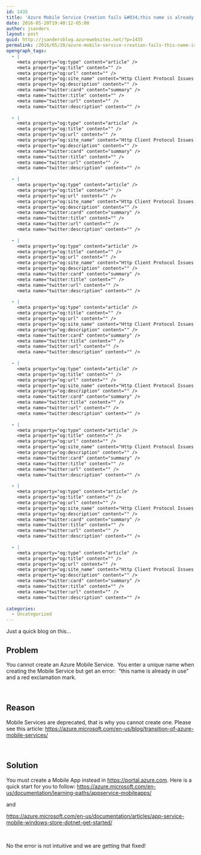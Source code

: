```yaml
---
id: 1435
title: 'Azure Mobile Service Creation fails &#034;this name is already in use&#034;'
date: 2016-05-20T19:40:12-05:00
author: jsanders
layout: post
guid: http://jsandersblog.azurewebsites.net/?p=1435
permalink: /2016/05/20/azure-mobile-service-creation-fails-this-name-is-already-in-use/
opengraph_tags:
  - |
    <meta property="og:type" content="article" />
    <meta property="og:title" content="" />
    <meta property="og:url" content="" />
    <meta property="og:site_name" content="Http Client Protocol Issues (and other fun stuff I support)" />
    <meta property="og:description" content="" />
    <meta name="twitter:card" content="summary" />
    <meta name="twitter:title" content="" />
    <meta name="twitter:url" content="" />
    <meta name="twitter:description" content="" />
    
  - |
    <meta property="og:type" content="article" />
    <meta property="og:title" content="" />
    <meta property="og:url" content="" />
    <meta property="og:site_name" content="Http Client Protocol Issues (and other fun stuff I support)" />
    <meta property="og:description" content="" />
    <meta name="twitter:card" content="summary" />
    <meta name="twitter:title" content="" />
    <meta name="twitter:url" content="" />
    <meta name="twitter:description" content="" />
    
  - |
    <meta property="og:type" content="article" />
    <meta property="og:title" content="" />
    <meta property="og:url" content="" />
    <meta property="og:site_name" content="Http Client Protocol Issues (and other fun stuff I support)" />
    <meta property="og:description" content="" />
    <meta name="twitter:card" content="summary" />
    <meta name="twitter:title" content="" />
    <meta name="twitter:url" content="" />
    <meta name="twitter:description" content="" />
    
  - |
    <meta property="og:type" content="article" />
    <meta property="og:title" content="" />
    <meta property="og:url" content="" />
    <meta property="og:site_name" content="Http Client Protocol Issues (and other fun stuff I support)" />
    <meta property="og:description" content="" />
    <meta name="twitter:card" content="summary" />
    <meta name="twitter:title" content="" />
    <meta name="twitter:url" content="" />
    <meta name="twitter:description" content="" />
    
  - |
    <meta property="og:type" content="article" />
    <meta property="og:title" content="" />
    <meta property="og:url" content="" />
    <meta property="og:site_name" content="Http Client Protocol Issues (and other fun stuff I support)" />
    <meta property="og:description" content="" />
    <meta name="twitter:card" content="summary" />
    <meta name="twitter:title" content="" />
    <meta name="twitter:url" content="" />
    <meta name="twitter:description" content="" />
    
  - |
    <meta property="og:type" content="article" />
    <meta property="og:title" content="" />
    <meta property="og:url" content="" />
    <meta property="og:site_name" content="Http Client Protocol Issues (and other fun stuff I support)" />
    <meta property="og:description" content="" />
    <meta name="twitter:card" content="summary" />
    <meta name="twitter:title" content="" />
    <meta name="twitter:url" content="" />
    <meta name="twitter:description" content="" />
    
  - |
    <meta property="og:type" content="article" />
    <meta property="og:title" content="" />
    <meta property="og:url" content="" />
    <meta property="og:site_name" content="Http Client Protocol Issues (and other fun stuff I support)" />
    <meta property="og:description" content="" />
    <meta name="twitter:card" content="summary" />
    <meta name="twitter:title" content="" />
    <meta name="twitter:url" content="" />
    <meta name="twitter:description" content="" />
    
  - |
    <meta property="og:type" content="article" />
    <meta property="og:title" content="" />
    <meta property="og:url" content="" />
    <meta property="og:site_name" content="Http Client Protocol Issues (and other fun stuff I support)" />
    <meta property="og:description" content="" />
    <meta name="twitter:card" content="summary" />
    <meta name="twitter:title" content="" />
    <meta name="twitter:url" content="" />
    <meta name="twitter:description" content="" />
    
  - |
    <meta property="og:type" content="article" />
    <meta property="og:title" content="" />
    <meta property="og:url" content="" />
    <meta property="og:site_name" content="Http Client Protocol Issues (and other fun stuff I support)" />
    <meta property="og:description" content="" />
    <meta name="twitter:card" content="summary" />
    <meta name="twitter:title" content="" />
    <meta name="twitter:url" content="" />
    <meta name="twitter:description" content="" />
    
categories:
  - Uncategorized
---
```

Just a quick blog on this…

## Problem

You cannot create an Azure Mobile Service.&nbsp; You enter a unique name when creating the Mobile Service but get an error:&nbsp; &#8220;this name is already in use&#8221; and a red exclamation mark.

&nbsp;

## Reason

Mobile Services are deprecated, that is why you cannot create one. Please see this article: <https://azure.microsoft.com/en-us/blog/transition-of-azure-mobile-services/> 

&nbsp; 

## Solution

You must create a Mobile App instead in <https://portal.azure.com>. Here is a quick start for you to follow: <https://azure.microsoft.com/en-us/documentation/learning-paths/appservice-mobileapps/> 

and 

<https://azure.microsoft.com/en-us/documentation/articles/app-service-mobile-windows-store-dotnet-get-started/> 

&nbsp;

No the error is not intuitive and we are getting that fixed!